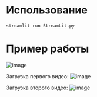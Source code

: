 # Использование
```
streamlit run StreamLit.py
```
# Пример работы
![image](https://github.com/user-attachments/assets/790d235a-8ed8-44da-a47a-69c4a51cdfc5)

Загрузка первого видео:
![image](https://github.com/user-attachments/assets/dfaa9cd6-53c2-414e-95f2-32c69915ed04)

Загрузка второго видео:
![image](https://github.com/user-attachments/assets/3cfc43a2-4b47-43b0-a47b-a145a29b6ec4)

